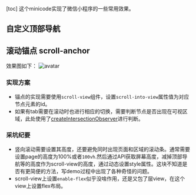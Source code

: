 [toc]
这个minicode实现了微信小程序的一些常用效果。
## 自定义顶部导航

## 滚动锚点 scroll-anchor
效果图如下：
![avatar](http://note.youdao.com/yws/public/resource/d1ba1c9e680e63f459034d3e2dd481cd/xmlnote/CD341878F87C4081BCDEDA68D8E40031/19699)
### 实现方案
- 锚点的实现需要使用`scroll-view`组件，设置`scroll-into-view`属性值为对应节点元素的id。
- 如果有tab需要在滚动时也进行相应的切换，需要判断节点是否出现在可视区域，此处使用了[createIntersectionObserver](https://developers.weixin.qq.com/miniprogram/dev/framework/view/selector.html)进行判断。

### 采坑纪要
- 竖向滚动需要设置其高度，还要避免同时出现页面和区域的滚动条。通常需要设置page的高度为100%或者`100vh`.然后通过API获取屏幕高度，减掉顶部导航等的高度作为scroll-view的高度，通过动态设置style属性。这块不知道是否有更简便的方法，写demo过程中出现了各种奇怪的问题。
- scroll-view上设置`enable-flex`似乎没啥作用，还是又包了层view，在这个view上设置flex布局。